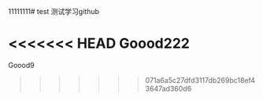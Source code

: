 11111111# test
测试学习github



<<<<<<< HEAD
Goood222
=======
Goood9
>>>>>>> 071a6a5c27dfd3117db269bc18ef43647ad360d6
